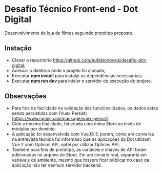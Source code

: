 # Desafio Técnico Front-end - Dot Digital

Desenvolvimento de loja de filmes seguindo protótipo proposto.

## Instação
- Clonar o repositório https://github.com/eufabionovais/desafio-dot-digital;
- Acessar o diretório onde o projeto foi clonado;
- Executar __npm install__ para instalar as dependências necessárias;
- Executar __npm run dev__ para iniciar o servidor de execução do projeto.

## Observações 
- Para fins de facilidade na validação das funcionalidades, os dados estão sendo persistidos com (Vuex Persist)[https://www.npmjs.com/package/vuex-persist]
- Com a mesma finalidade, foi criada uma única Store ao invés de módulos por domínio;
- A aplicação foi desenvolvida com VueJS 3, porém, como em conversa na entrevista técnica fui informado que as aplicações da Dot utilizam Vue 2 com Options API, optei por utilizar Options API; 
- Também para fins de protótipo, as variáveis e chaves de API foram adicionadas no arquivo de Store. Em um cenário real, separaria em variáveis de ambiente, mesmo que fossem ficar públicar no caso da aplicação não ter nenhum servidor backend.
